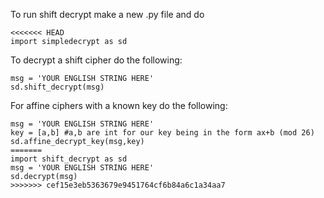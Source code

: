 To run shift decrypt make a new .py file and do
```
<<<<<<< HEAD
import simpledecrypt as sd
```
To decrypt a shift cipher do the following:
```
msg = 'YOUR ENGLISH STRING HERE'
sd.shift_decrypt(msg)
```
For affine ciphers with a known key do the following:
```
msg = 'YOUR ENGLISH STRING HERE'
key = [a,b] #a,b are int for our key being in the form ax+b (mod 26)
sd.affine_decrypt_key(msg,key)
=======
import shift_decrypt as sd
msg = 'YOUR ENGLISH STRING HERE'
sd.decrypt(msg)
>>>>>>> cef15e3eb5363679e9451764cf6b84a6c1a34aa7
```
